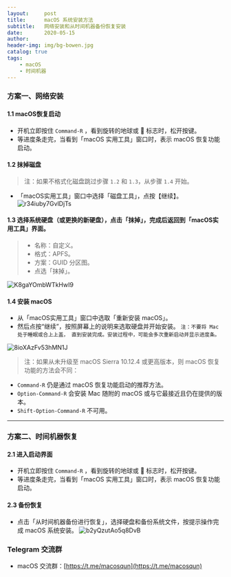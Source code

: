 ```yaml
---
layout:     post
title:      macOS 系统安装方法
subtitle:   网络安装和从时间机器备份恢复安装
date:       2020-05-15
author:     
header-img: img/bg-bowen.jpg
catalog: true
tags:
    - macOS
    - 时间机器
---
```


### 方案一、网络安装

#### 1.1 macOS恢复启动

* 开机立即按住 `Command-R` ，看到旋转的地球或  标志时，松开按键。
* 等进度条走完，当看到「macOS 实用工具」窗口时，表示 macOS 恢复功能启动。

#### 1.2 抹掉磁盘

>注：如果不格式化磁盘跳过步骤 `1.2` 和 `1.3`，从步骤 `1.4` 开始。

* 「macOS实用工具」窗口中选择「磁盘工具」，点按【继续】。
![r34iuby7GvlDjTs](https://i.loli.net/2020/04/10/r34iuby7GvlDjTs.png)

#### 1.3 选择系统硬盘（或更换的新硬盘），点击「抹掉」，完成后返回到「macOS实用工具」界面。

  > * 名称：自定义。
  > * 格式：APFS。
  > * 方案：GUID 分区图。
  > * 点选「抹掉」。

![K8gaYOmbWTkHwI9](https://i.loli.net/2020/04/10/K8gaYOmbWTkHwI9.png)

#### 1.4 安装 macOS

* 从「macOS实用工具」窗口中选取「重新安装 macOS」。
* 然后点按“继续”，按照屏幕上的说明来选取硬盘并开始安装。
  `注：不要将 Mac 处于睡眠或合上上盖， 直到安装完成。安装过程中，可能会多次重新启动并显示进度条。`

![8ioXAzFv53hMN1J](https://i.loli.net/2020/04/10/8ioXAzFv53hMN1J.jpg)

> 注：如果从未升级至 macOS Sierra 10.12.4 或更高版本，则 macOS 恢复功能的方法会不同：

* `Command-R`  仍是通过 macOS 恢复功能启动的推荐方法。
* `Option-Command-R`  会安装 Mac 随附的 macOS 或与它最接近且仍在提供的版本。
* `Shift-Option-Command-R`  不可用。

---

### 方案二、时间机器恢复

#### 2.1 进入启动界面

* 开机立即按住 `Command-R` ，看到旋转的地球或  标志时，松开按键。
* 等进度条走完，当看到「macOS 实用工具」窗口时，表示 macOS 恢复功能启动。

#### 2.3 备份恢复

* 点击「从时间机器备份进行恢复」，选择硬盘和备份系统文件，按提示操作完成 macOS 系统安装。
![b2yQzutAo5q8DvB](https://i.loli.net/2020/04/10/b2yQzutAo5q8DvB.png)

### Telegram 交流群

* macOS 交流群：[https://t.me/macosqun](https://t.me/macosqun)